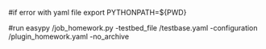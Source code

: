 #if error with yaml file
export PYTHONPATH=${PWD}

#run
easypy <path>/job_homework.py -testbed_file <path>/testbase.yaml -configuration <path>/plugin_homework.yaml -no_archive